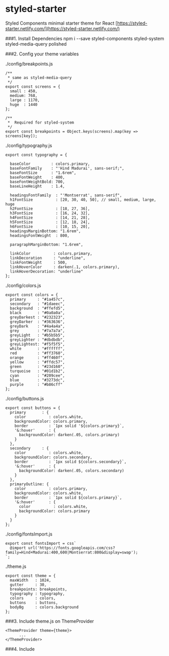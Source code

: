 # styled-starter
Styled Components minimal starter theme for React
[https://styled-starter.netlify.com/](https://styled-starter.netlify.com/)

###1. Install Dependencies
npm i --save styled-components styled-system styled-media-query polished

###2. Config your theme variables

./config/breakpoints.js

```
/**
 * same as styled-media-query
 */
export const screens = {
  small : 450,
  medium: 768,
  large : 1170,
  huge  : 1440
};

/**
 *  Required for styled-system
 */
export const breakpoints = Object.keys(screens).map(key => screens[key]);
```
              
./config/typography.js

```
export const typography = {

  baseColor         : colors.primary,
  baseFontFamily    : "'Hind Madurai', sans-serif;",
  baseFontSize      : "1.6rem",
  baseFontWeight    : 400,
  baseFontWeightBold: 700,
  baseLineHeight    : 1.4,

  headingsFontFamily  : "'Montserrat', sans-serif",
  h1FontSize          : [20, 30, 40, 50], // small, medium, large, huge
  h2FontSize          : [18, 27, 36],
  h3FontSize          : [16, 24, 32],
  h4FontSize          : [14, 21, 28],
  h5FontSize          : [12, 18, 24],
  h6FontSize          : [10, 15, 20],
  headingsMarginBottom: "1.6rem",
  headingsFontWeight  : 800,

  paragraphMarginBottom: "1.6rem",

  linkColor          : colors.primary,
  linkDecoration     : "underline",
  linkFontWeight     : 500,
  linkHoverColor     : darken(.1, colors.primary),
  linkHoverDecoration: "underline"
};
```

./config/colors.js

```
export const colors = {
  primary     : "#1a457c",
  secondary   : "#1daeec",
  background  : "#ffefd5",
  black       : "#0a0a0a",
  greyDarkest : "#232323",
  greyDarker  : "#363636",
  greyDark    : "#4a4a4a",
  grey        : "#7a7a7a",
  greyLight   : "#b5b5b5",
  greyLighter : "#dbdbdb",
  greyLightest: "#f5f5f5",
  white       : "#ffffff",
  red         : "#ff3760",
  orange      : "#ff460f",
  yellow      : "#ffdc57",
  green       : "#23d160",
  turquoise   : "#01d1b2",
  cyan        : "#209cee",
  blue        : "#3273dc",
  purple      : "#b86cff"
};
```

./config/buttons.js

```
export const buttons = {
  primary       : {
    color          : colors.white,
    backgroundColor: colors.primary,
    border         : `1px solid '${colors.primary}`,
    '&:hover'      : {
      backgroundColor: darken(.05, colors.primary)
    }
  },
  secondary     : {
    color          : colors.white,
    backgroundColor: colors.secondary,
    border         : `1px solid ${colors.secondary}`,
    '&:hover'      : {
      backgroundColor: darken(.05, colors.secondary)
    }
  },
  primaryOutline: {
    color          : colors.primary,
    backgroundColor: colors.white,
    border         : `1px solid ${colors.primary}`,
    '&:hover'      : {
      color          : colors.white,
      backgroundColor: colors.primary
    }
  }
};
```

./config/fontsImport.js

```
export const fontsImport = css`
  @import url('https://fonts.googleapis.com/css?family=Hind+Madurai:400,600|Montserrat:800&display=swap');
`;
```

./theme.js

```
export const theme = {
  maxWidth   : 1024,
  gutter     : 30,
  breakpoints: breakpoints,
  typography : typography,
  colors     : colors,
  buttons    : buttons,
  bodyBg     : colors.background
};
```

###3. Include theme.js on ThemeProvider

```
<ThemeProvider theme={theme}>
      ...
</ThemeProvider>
```
            
###4. Include <Style/> component from ./index.js inside ThemeProvider

```
<ThemeProvider theme={theme}>
    <Style/>
</ThemeProvider>
```
